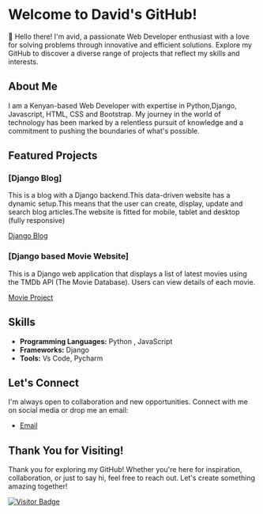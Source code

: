 # Welcome to David's GitHub!

👋 Hello there! I'm avid, a passionate Web Developer enthusiast with a love for solving problems through innovative and efficient solutions. Explore my GitHub to discover a diverse range of projects that reflect my skills and interests.

## About Me

I am a Kenyan-based Web Developer with expertise in Python,Django, Javascript, HTML, CSS and Bootstrap. My journey in the world of technology has been marked by a relentless pursuit of knowledge and a commitment to pushing the boundaries of what's possible.

## Featured Projects 

### [Django Blog]
This is a blog with a Django backend.This data-driven website has a dynamic setup.This means that the user can create, display, update and search blog articles.The website is fitted for mobile, tablet and desktop (fully responsive)

[Django Blog](https://github.com/davy254/django_blog_2)

### [Django based Movie Website]
This is a Django web application that displays a list of latest movies using the TMDb API (The Movie Database). Users can view details of each movie.

[Movie Project](https://github.com/davy254/movie_project)

## Skills

- **Programming Languages:** Python , JavaScript
- **Frameworks:** Django
- **Tools:** Vs Code, Pycharm


## Let's Connect

I'm always open to collaboration and new opportunities. Connect with me on social media or drop me an email:
- [Email](mailto:davidmunyiri2@gmail.com)

## Thank You for Visiting!

Thank you for exploring my GitHub! Whether you're here for inspiration, collaboration, or just to say hi, feel free to reach out. Let's create something amazing together!

[![Visitor Badge](https://visitor-badge.glitch.me/badge?page_id=davy254.davy254)](https://github.com/davy254/davy254)

